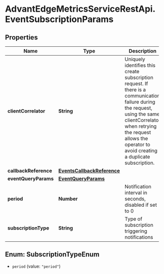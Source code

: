 # AdvantEdgeMetricsServiceRestApi.EventSubscriptionParams

## Properties
Name | Type | Description | Notes
------------ | ------------- | ------------- | -------------
**clientCorrelator** | **String** | Uniquely identifies this create subscription request. If there is a communication failure during the request, using the same clientCorrelator when retrying the request allows the operator to avoid creating a duplicate subscription. | [optional] 
**callbackReference** | [**EventsCallbackReference**](EventsCallbackReference.md) |  | [optional] 
**eventQueryParams** | [**EventQueryParams**](EventQueryParams.md) |  | [optional] 
**period** | **Number** | Notification interval in seconds, disabled if set to 0 | [optional] 
**subscriptionType** | **String** | Type of subscription triggering notifications | [optional] 


<a name="SubscriptionTypeEnum"></a>
## Enum: SubscriptionTypeEnum


* `period` (value: `"period"`)




